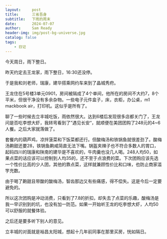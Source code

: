 ```yaml
---
layout:     post
title:      三省吾身
subtitle:   下雨的周末
date:       2024-07-07
author:     Sam Ready
header-img: img/post-bg-universe.jpg
catalog: false
tags:
    - 日记
---
```


今天周日，雨下整日。

昨天约定去王龙家，雨下整日，16:30还没停。

于是我和刘老师，瑞康，建华搭乘网约车来到了晶城秀府。

王龙住在5号楼3单元0901，房间被隔成了4个单间，他所在的房间不大约7，8个平米，但很干净没有多余杂物。一些电子元件盒子，床，衣柜，办公桌，m1 mackbook air，打印机。这似乎是所有了。

聊了一些时候去立丰城吃饭，雨依然很大。达到6楼后发现很多店都关门了，王龙问是否吃李想大虾，我转弯看到了”遇见长安“，就顺便在美团团购了248元的4~6人餐。之后大家就落做了。

套餐内的葫芦鸡，凉拌菠菜和下饭菜都还行。但酸梅汤和铁锅鱼就很差劲了。酸梅汤齁甜还要28，铁锅鱼齁咸简直无法下嘴。锅盔夹辣子也不符合多数人的胃口，起码四川的瑞康和陕南的建华是不喜欢的，牛肉羹也没几人喝。248人均50，如果点菜的话应该可以控制到人均35的，还不至于点浪费的菜。下次团购应该先选一个性价比高的少人团，其他的靠点菜，这样就兼顾性价比和口味，也防止商家滥竽充数。

由于喝了齁甜且带酸的酸梅汤，智齿那边又有些痛感，得不偿失。这是今后一定要避免的。

所以这次团购是冲动消费，只看到了7.8的折扣，却失去了点菜的乐趣，酸梅汤是我一早识别到的坑，也没有加一防范。如果一开始听王龙的吃李想大虾，人均50可以舒服的就餐体验。

之后还是要多听下别人的意见。

立丰城的对面就是裕昌太阳城，想起十几年前同事在那里买房，恍如隔日。
